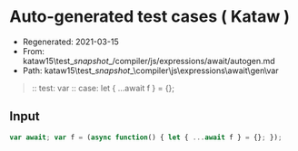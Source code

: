 # Auto-generated test cases ( Kataw )
- Regenerated: 2021-03-15
- From: kataw15\test\__snapshot__/compiler/js/expressions/await/autogen.md
- Path: kataw15\test\__snapshot__\compiler\js\expressions\await\gen\var
> :: test: var
> :: case: let { ...await f } = {};
## Input

`````js
var await; var f = (async function() { let { ...await f } = {}; });
`````
